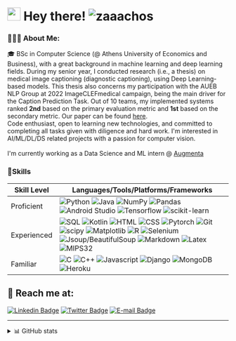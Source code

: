 <h1><img src="https://emojis.slackmojis.com/emojis/images/1643515023/10521/meow_code.gif?1643515023" width="30"/> Hey there!
<img src="https://komarev.com/ghpvc/?username=zaaachos" alt="zaaachos" /> 
</h1>

<h3 align="left">👨🏻‍💻 About Me:</h3>

🎓 BSc in Computer Science (@ Athens University of Economics and Business), with a great background in machine learning and deep learning fields. During my senior year, I conducted research (i.e., a thesis) on medical image captioning (diagnostic captioning), using Deep Learning-based models. This thesis also concerns my participation with the AUEB NLP Group at 2022 ImageCLEFmedical campaign, being the main driver for the Caption Prediction Task. Out of 10 teams, my implemented systems ranked **2nd** based on the primary evaluation metric and **1st** based on the secondary metric. Our paper can be found [here](http://ceur-ws.org/Vol-3180/paper-101.pdf).
<br>
Code enthusiast, open to learning new technologies, and committed to completing all tasks given with diligence and hard work. I'm interested in AI/ML/DL/DS related projects with a passion for computer vision. 
<br>
<br>
I'm currently working as a Data Science and ML intern @ [Augmenta](https://www.augmenta.ag/)
<br>

<h3>🚀Skills</h3>

<table class="SkillTable">
  <thead>
    <tr>
      <th>Skill Level</th>
      <th>Languages/Tools/Platforms/Frameworks</th>
    </tr>
  </thead>
  <tbody>
    <tr>
      <td>Proficient</td>
      <td><img alt="Python" src="https://img.shields.io/badge/Python-white?style=for-the-badge&logo=python" />
          <img alt="Java" src="https://img.shields.io/badge/Java-ED8B00?style=for-the-badge&logo=java&logoColor=white" />
          <img alt="NumPy" src="https://img.shields.io/badge/NumPy-0040ff?style=for-the-badge&logo=numpy&logoColor=white" />
          <img alt="Pandas" src="https://img.shields.io/badge/pandas-00ff00?style=for-the-badge&logo=pandas&logoColor=ff0080" />
          <img alt="Android Studio" src="https://img.shields.io/badge/android_studio-596ca6?style=for-the-badge&logo=androidstudio&logoColor=00cc66" />
          <img alt="Tensorflow" src="https://img.shields.io/badge/tensorflow-red?style=for-the-badge&logo=tensorflow&logoColor=ff6600" />
          <img alt="scikit-learn" src="https://img.shields.io/badge/scikit_learn-b38f00?style=for-the-badge&logo=scikitlearn&logoColor=9999ff" />
      </td>
    </tr>
    <tr>
      <td>Experienced</td>
      <td><img alt="SQL" src="https://img.shields.io/badge/PostgreSQL-316192?style=for-the-badge&logo=postgresql&logoColor=white" />
          <img alt="Kotlin" src="https://img.shields.io/badge/Kotlin-0095D5?&style=for-the-badge&logo=kotlin&logoColor=white" />
          <img alt="HTML" src="https://img.shields.io/badge/HTML5-E34F26?style=for-the-badge&logo=html5&logoColor=white" />
          <img alt="CSS" src="https://img.shields.io/badge/CSS3-1572B6?style=for-the-badge&logo=css3&logoColor=white" />
          <img alt="Pytorch" src="https://img.shields.io/badge/Pytroch-ff8533?style=for-the-badge&logo=pytorch&logoColor=ff0000" />
         <img alt="Git" src="https://img.shields.io/badge/Git-red?style=for-the-badge&logo=git&logoColor=white" />
          <img alt="scipy" src="https://img.shields.io/badge/scipy-003380?style=for-the-badge&logo=scipy&logoColor=66a3ff" />
          <img alt="Matplotlib" src="https://img.shields.io/badge/matplotlib-596ca6?style=for-the-badge&logo=matplot&logoColor=ff0080" />
        <img alt="R" src="https://img.shields.io/badge/R-276DC3?style=for-the-badge&logo=r&logoColor=white" />
          <img alt="Selenium" src="https://img.shields.io/badge/selenium-003380?style=for-the-badge&logo=selenium&logoColor=b3b3b3" />
          <img alt="Jsoup/BeautifulSoup" src="https://img.shields.io/badge/jsoup/bs4-ffccff?style=for-the-badge&logo=bs4&logoColor=800080" />
          <img alt="Markdown" src="https://img.shields.io/badge/Markdown-000000?style=for-the-badge&logo=markdown&logoColor=white" />
          <img alt="Latex" src="https://img.shields.io/badge/LaTeX-593D88?style=for-the-badge&logo=latex&logoColor=white" />
          <img alt="MIPS32" src="https://img.shields.io/badge/MIPS32-593D88?style=for-the-badge&logo=MIPS32&logoColor=white" />
      </td>
    </tr>
    <tr>
      <td>Familiar</td>
      <td><img alt="C" src="https://img.shields.io/badge/C-00599C?style=for-the-badge&logo=c&logoColor=white" />
          <img alt="C++" src="https://img.shields.io/badge/C%2B%2B-00599C?style=for-the-badge&logo=c%2B%2B&logoColor=white" />
          <img alt="Javascript" src="https://img.shields.io/badge/JavaScript-F7DF1E?style=for-the-badge&logo=javascript&logoColor=black" />
          <img alt="Django" src="https://img.shields.io/badge/Django-092E20?style=for-the-badge&logo=django&logoColor=white" /> 
          <img alt="MongoDB" src="https://img.shields.io/badge/MongoDB-4EA94B?style=for-the-badge&logo=mongodb&logoColor=white" />
          <img alt="Heroku" src="https://img.shields.io/badge/Heroku-430098?style=for-the-badge&logo=heroku&logoColor=white" />
      </td>
    </tr>
  </tbody>
</table>

<!-- <img src="https://cr-ss-service.azurewebsites.net/api/ScreenShot?widget=summary&username=zaaachos"/> -->

<h2 align="left">📩 Reach me at:</h2>

[![Linkedin Badge](https://img.shields.io/badge/giorgos_zachariadis-blue?style=for-the-badge&logo=Linkedin&logoColor=white&link=https://www.linkedin.com/in/giorgos-zachariadis/)](https://www.linkedin.com/in/giorgos-zachariadis) [![Twitter Badge](https://img.shields.io/badge/@zaaachos-1ca0f1?style=for-the-badge&labelColor=1ca0f1&logo=twitter&logoColor=white&link=https://twitter.com/zaaachos)](https://twitter.com/zaaachos) [![E-mail Badge](https://img.shields.io/badge/geor.zachariadis@gmail.com-D14836?style=for-the-badge&logo=gmail&logoColor=white)](mailto:geor.zachariadis@gmail.com) 

------------

<details>
  <summary>📊 GitHub stats </summary>
  
  <img src="https://cr-ss-service.azurewebsites.net/api/ScreenShot?widget=summary&username=zaaachos&badges=2&show-avatar=false&style=--header-bg-color:#000;--border radius:10px"/>
  
  ![zaaachos' GitHub stats](https://github-readme-stats.vercel.app/api?username=zaaachos&show_icons=true&theme=tokyonight)
  
  [![Top Langs](https://github-readme-stats.vercel.app/api/top-langs/?username=zaaachos)](https://github.com/zaaachos/github-readme-stats)

</details>







